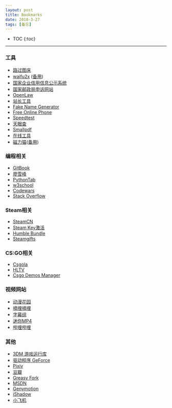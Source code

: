 ```yaml
---
layout: post
title: Bookmarks
date: 2018-3-27
tags: [备忘]
---
```


* TOC
{:toc}

---
### 工具
+ [路过图床](https://imgchr.com/) 
+ [waifu2x](http://waifu2x.udp.jp/) ([备用](https://waifu2x.booru.pics/))
+ [国家企业信用信息公示系统](http://www.gsxt.gov.cn/corp-query-homepage.html)
+ [国家邮政局申诉网站](http://sswz.spb.gov.cn/)
+ [OpenLaw](http://openlaw.cn/)
+ [站长工具](http://tool.chinaz.com/)
+ [Fake Name Generator](http://www.fakenamegenerator.com/)
+ [Free Online Phone](https://www.freeonlinephone.org/#number)
+ [Speedtest](http://beta.speedtest.net/)
+ [天眼查](https://www.tianyancha.com/)
+ [Smallpdf](https://smallpdf.com/)
+ [在线工具](https://tool.lu/)
+ [磁力猫](http://www.cilimao.me/)([备用](http://www.cilimao.io/))

### 编程相关
+ [GitBook](https://www.gitbook.com/explore/)
+ [廖雪峰](http://www.liaoxuefeng.com/)
+ [PythonTab](http://www.pythontab.com/)  
+ [w3school](http://www.w3school.com.cn/)
+ [Codewars](https://www.codewars.com/)
+ [Stack Overflow](https://stackoverflow.com/)

### Steam相关
+ [SteamCN](https://steamcn.com/forum.php?e6_style=1)
+ [Steam Key激活](https://store.steampowered.com/account/registerkey)
+ [Humble Bundle](https://www.humblebundle.com/)
+ [Steamgifts](https://www.steamgifts.com/)

### CS:GO相关
+ [Csgola](https://www.csgola.com/)
+ [HLTV](https://www.hltv.org/)
+ [Csgo Demos Manager](https://csgo-demos-manager.com/downloads)

### 视频网站
+ [动漫花园](https://share.dmhy.org/)
+ [嘀哩嘀哩](http://www.dilidili.wang/)
+ [字幕组](http://www.zimuzu.io/)
+ [迷你MP4](http://www.minimp4.com/)
+ [哔哩哔哩](https://www.bilibili.com/)

### 其他
+ [3DM 游戏运行库](https://dl.3dmgame.com/patch/28051.html)
+ [驱动程序 GeForce](http://www.geforce.cn/drivers)
+ [Pixiv](https://www.pixiv.net/)
+ [豆瓣](https://www.douban.com/)
+ [Greasy Fork](https://greasyfork.org/zh-CN)
+ [MSDN](https://msdn.itellyou.cn/)
+ [Genymotion](https://www.genymotion.com/fun-zone/)
+ [iShadow](http://isx.yt)
+ [小飞机](https://free.ssru.date)